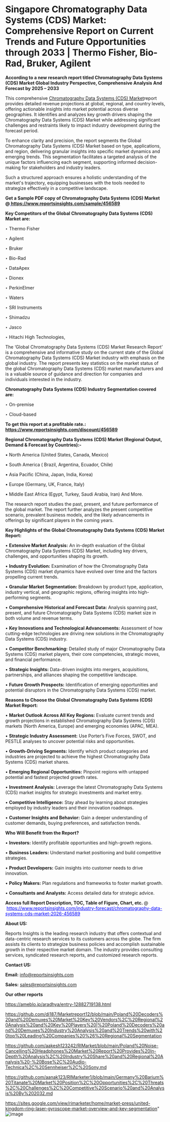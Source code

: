 # Singapore Chromatography Data Systems (CDS) Market: Comprehensive Report on Current Trends and Future Opportunities through 2033 | Thermo Fisher, Bio-Rad, Bruker, Agilent

<strong>According to a new research report titled Chromatography Data Systems (CDS) Market Global Industry Perspective, Comprehensive Analysis And Forecast by 2025 – 2033</strong>

This comprehensive <a href=https://www.reportsinsights.com/sample/456589>Chromatography Data Systems (CDS) Market</a>report provides detailed revenue projections at global, regional, and country levels, offering actionable insights into market potential across diverse geographies. It identifies and analyzes key growth drivers shaping the Chromatography Data Systems (CDS) Market while addressing significant challenges and restraints likely to impact industry development during the forecast period.

To enhance clarity and precision, the report segments the Global Chromatography Data Systems (CDS) Market based on type, applications, and region, delivering granular insights into specific market dynamics and emerging trends. This segmentation facilitates a targeted analysis of the unique factors influencing each segment, supporting informed decision-making for stakeholders and industry leaders.

Such a structured approach ensures a holistic understanding of the market's trajectory, equipping businesses with the tools needed to strategize effectively in a competitive landscape.

<strong>Get a Sample PDF copy of Chromatography Data Systems (CDS) Market </strong><strong>@<a href=https://www.reportsinsights.com/sample/456589 style=color:#0000ff;> https://www.reportsinsights.com/sample/456589</a></strong></font>

<strong>Key Competitors of the Global Chromatography Data Systems (CDS) Market are:</strong>

‣ Thermo Fisher

‣ Agilent

‣ Bruker

‣ Bio-Rad

‣ DataApex

‣ Dionex

‣ PerkinElmer

‣ Waters

‣ SRI Instruments

‣ Shimadzu

‣ Jasco

‣ Hitachi High Technologies,

The ‘Global Chromatography Data Systems (CDS) Market Research Report’ is a comprehensive and informative study on the current state of the Global Chromatography Data Systems (CDS) Market industry with emphasis on the global industry. The report presents key statistics on the market status of the global Chromatography Data Systems (CDS) market manufacturers and is a valuable source of guidance and direction for companies and individuals interested in the industry.

<strong>Chromatography Data Systems (CDS) Industry Segmentation covered are:</strong>

‣ On-premise

‣ Cloud-based

<strong>To get this report at a profitable rate.: <a href=https://www.reportsinsights.com/discount/456589 style=color:#0000ff;>https://www.reportsinsights.com/discount/456589</a></strong></font>

<strong>Regional Chromatography Data Systems (CDS) Market (Regional Output, Demand &amp; Forecast by Countries):-</strong>

• North America (United States, Canada, Mexico)

• South America ( Brazil, Argentina, Ecuador, Chile)

• Asia Pacific (China, Japan, India, Korea)

• Europe (Germany, UK, France, Italy)

• Middle East Africa (Egypt, Turkey, Saudi Arabia, Iran) And More.

The research report studies the past, present, and future performance of the global market. The report further analyzes the present competitive scenario, prevalent business models, and the likely advancements in offerings by significant players in the coming years.

<strong>Key Highlights of the Global Chromatography Data Systems (CDS) Market Report:</strong>

• <strong>Extensive Market Analysis:</strong> An in-depth evaluation of the Global Chromatography Data Systems (CDS) Market, including key drivers, challenges, and opportunities shaping its growth.

• <strong>Industry Evolution:</strong> Examination of how the Chromatography Data Systems (CDS) market dynamics have evolved over time and the factors propelling current trends.

• <strong>Granular Market Segmentation:</strong> Breakdown by product type, application, industry vertical, and geographic regions, offering insights into high-performing segments.

• <strong>Comprehensive Historical and Forecast Data:</strong> Analysis spanning past, present, and future Chromatography Data Systems (CDS) market size in both volume and revenue terms.

• <strong>Key Innovations and Technological Advancements:</strong> Assessment of how cutting-edge technologies are driving new solutions in the Chromatography Data Systems (CDS) industry.

• <strong>Competitor Benchmarking:</strong> Detailed study of major Chromatography Data Systems (CDS) market players, their core competencies, strategic moves, and financial performance.

• <strong>Strategic Insights:</strong> Data-driven insights into mergers, acquisitions, partnerships, and alliances shaping the competitive landscape.

• <strong>Future Growth Prospects:</strong> Identification of emerging opportunities and potential disruptors in the Chromatography Data Systems (CDS) market.

<strong>Reasons to Choose the Global Chromatography Data Systems (CDS) Market Report:</strong>

• <strong>Market Outlook Across All Key Regions:</strong> Evaluate current trends and growth projections in established Chromatography Data Systems (CDS) markets (North America, Europe) and emerging economies (APAC, MEA).

• <strong>Strategic Industry Assessment:</strong> Use Porter’s Five Forces, SWOT, and PESTLE analyses to uncover potential risks and opportunities.

• <strong>Growth-Driving Segments:</strong> Identify which product categories and industries are projected to achieve the highest Chromatography Data Systems (CDS) market shares.

• <strong>Emerging Regional Opportunities:</strong> Pinpoint regions with untapped potential and fastest projected growth rates.

• <strong>Investment Analysis:</strong> Leverage the latest Chromatography Data Systems (CDS) market insights for strategic investments and market entry.

• <strong>Competitive Intelligence:</strong> Stay ahead by learning about strategies employed by industry leaders and their innovation roadmaps.

• <strong>Customer Insights and Behavior:</strong> Gain a deeper understanding of customer demands, buying preferences, and satisfaction trends.

<strong>Who Will Benefit from the Report?</strong>

• <strong>Investors:</strong> Identify profitable opportunities and high-growth regions.

• <strong>Business Leaders:</strong> Understand market positioning and build competitive strategies.

• <strong>Product Developers:</strong> Gain insights into customer needs to drive innovation.

• <strong>Policy Makers:</strong> Plan regulations and frameworks to foster market growth.

• <strong>Consultants and Analysts:</strong> Access detailed data for strategic advice.
</ul>
<strong>Access full Report Description, TOC, Table of Figure, Chart, etc. </strong>@  <a href=https://www.reportsinsights.com/industry-forecast/chromatography-data-systems-cds-market-2026-456589 style=color:#0000ff;>https://www.reportsinsights.com/industry-forecast/chromatography-data-systems-cds-market-2026-456589</a></font>

<strong><strong>About US</strong>:</strong>

Reports Insights is the leading research industry that offers contextual and data-centric research services to its customers across the globe. The firm assists its clients to strategize business policies and accomplish sustainable growth in their respective market domain. The industry provides consulting services, syndicated research reports, and customized research reports.

<strong>Contact US:</strong>

<p class=""""><b>Email:</b> <a href=mailto:info@reportsinsights.com>info@reportsinsights.com</a></p>
<p class=""""><b>Sales:</b> <a href=mailto:sales@reportsinsights.com>sales@reportsinsights.com</a></p>

<strong>Our other reports</strong>

<a href=https://ameblo.jp/aradhya/entry-12882719138.html>https://ameblo.jp/aradhya/entry-12882719138.html</a>

<a href=https://github.com/di187/Marketreport12/blob/main/Poland%20Decoders%20and%20Demuxes%20Market%20Key%20Vendors%2C%20Regional%20Analysis%20and%20Key%20Players%20|%20Poland%20Decoders%20and%20Demuxes%20Industry%20Analysis%20and%20Trends%20with%20top%20Leading%20Companies%20%26%20Regional%20Segmentation>https://github.com/di187/Marketreport12/blob/main/Poland%20Decoders%20and%20Demuxes%20Market%20Key%20Vendors%2C%20Regional%20Analysis%20and%20Key%20Players%20|%20Poland%20Decoders%20and%20Demuxes%20Industry%20Analysis%20and%20Trends%20with%20top%20Leading%20Companies%20%26%20Regional%20Segmentation</a>

<a href=https://github.com/aakesh123242/RIMarket/blob/main/Poland%20Noise-Cancelling%20Headphones%20Market%20Report%20Provides%20In-Depth%20Analysis%2C%20Industry%20Share%20and%20Regional%20Analysis%20-%20Bose%2C%20Audio-Technica%2C%20Sennheiser%2C%20Sony.md>https://github.com/aakesh123242/RIMarket/blob/main/Poland%20Noise-Cancelling%20Headphones%20Market%20Report%20Provides%20In-Depth%20Analysis%2C%20Industry%20Share%20and%20Regional%20Analysis%20-%20Bose%2C%20Audio-Technica%2C%20Sennheiser%2C%20Sony.md</a>

<a href=https://github.com/aanak123/RIMarketer1/blob/main/Germany%20Barium%20Titanate%20Market%20Position%2C%20Opportunities%2C%20Threats%2C%20Challenges%2C%20Competitive%20Scenario%20and%20Analysis%20By%202032.md>https://github.com/aanak123/RIMarketer1/blob/main/Germany%20Barium%20Titanate%20Market%20Position%2C%20Opportunities%2C%20Threats%2C%20Challenges%2C%20Competitive%20Scenario%20and%20Analysis%20By%202032.md</a>

<a href=https://sites.google.com/view/rimarketer/home/market-press/united-kingdom-ring-laser-gyroscope-market-overview-and-key-segmentation>https://sites.google.com/view/rimarketer/home/market-press/united-kingdom-ring-laser-gyroscope-market-overview-and-key-segmentation</a>"
![image](https://github.com/user-attachments/assets/b2658bba-b96c-454b-af2a-611eef656aac)
